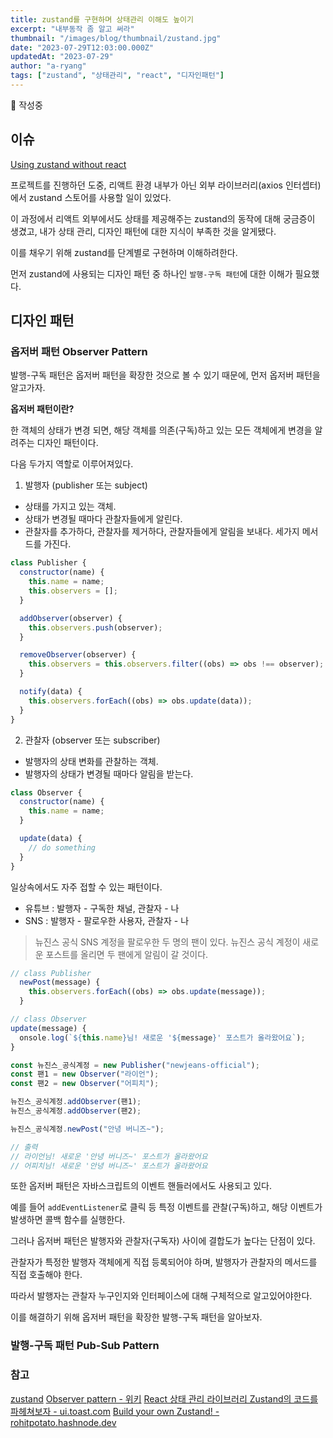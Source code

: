 ```yaml
---
title: zustand를 구현하며 상태관리 이해도 높이기
excerpt: "내부동작 좀 알고 써라"
thumbnail: "/images/blog/thumbnail/zustand.jpg"
date: "2023-07-29T12:03:00.000Z"
updatedAt: "2023-07-29"
author: "a-ryang"
tags: ["zustand", "상태관리", "react", "디자인패턴"]
---
```


🚧 작성중

## 이슈

[Using zustand without react](https://docs.pmnd.rs/zustand/recipes/recipes#using-zustand-without-react)

프로젝트를 진행하던 도중, 리액트 환경 내부가 아닌 외부 라이브러리(axios 인터셉터)에서 zustand 스토어를 사용할 일이 있었다.

이 과정에서 리액트 외부에서도 상태를 제공해주는 zustand의 동작에 대해 궁금증이 생겼고, 내가 상태 관리, 디자인 패턴에 대한 지식이 부족한 것을 알게됐다.

이를 채우기 위해 zustand를 단계별로 구현하며 이해하려한다.

먼저 zustand에 사용되는 디자인 패턴 중 하나인 `발행-구독 패턴`에 대한 이해가 필요했다.

## 디자인 패턴

### 옵저버 패턴 Observer Pattern

발행-구독 패턴은 옵저버 패턴을 확장한 것으로 볼 수 있기 때문에, 먼저 옵저버 패턴을 알고가자.

**옵저버 패턴이란?**

한 객체의 상태가 변경 되면, 해당 객체를 의존(구독)하고 있는 모든 객체에게 변경을 알려주는 디자인 패턴이다.

다음 두가지 역할로 이루어져있다.

1. 발행자 (publisher 또는 subject)

- 상태를 가지고 있는 객체.
- 상태가 변경될 때마다 관찰자들에게 알린다.
- 관찰자를 추가하다, 관찰자를 제거하다, 관찰자들에게 알림을 보내다. 세가지 메서드를 가진다.

```js
class Publisher {
  constructor(name) {
    this.name = name;
    this.observers = [];
  }

  addObserver(observer) {
    this.observers.push(observer);
  }

  removeObserver(observer) {
    this.observers = this.observers.filter((obs) => obs !== observer);
  }

  notify(data) {
    this.observers.forEach((obs) => obs.update(data));
  }
}
```

2. 관찰자 (observer 또는 subscriber)

- 발행자의 상태 변화를 관찰하는 객체.
- 발행자의 상태가 변경될 때마다 알림을 받는다.

```js
class Observer {
  constructor(name) {
    this.name = name;
  }

  update(data) {
    // do something
  }
}
```

일상속에서도 자주 접할 수 있는 패턴이다.

- 유튜브 : 발행자 - 구독한 채널, 관찰자 - 나
- SNS : 발행자 - 팔로우한 사용자, 관찰자 - 나

> 뉴진스 공식 SNS 계정을 팔로우한 두 명의 팬이 있다. 뉴진스 공식 계정이 새로운 포스트를 올리면 두 팬에게 알림이 갈 것이다.

```js
// class Publisher
  newPost(message) {
    this.observers.forEach((obs) => obs.update(message));
  }

// class Observer
update(message) {
  onsole.log(`${this.name}님! 새로운 '${message}' 포스트가 올라왔어요`);
}

```

```js
const 뉴진스_공식계정 = new Publisher("newjeans-official");
const 팬1 = new Observer("라이언");
const 팬2 = new Observer("어피치");

뉴진스_공식계정.addObserver(팬1);
뉴진스_공식계정.addObserver(팬2);

뉴진스_공식계정.newPost("안녕 버니즈~");

// 출력
// 라이언님! 새로운 '안녕 버니즈~' 포스트가 올라왔어요
// 어피치님! 새로운 '안녕 버니즈~' 포스트가 올라왔어요
```

또한 옵저버 패턴은 자바스크립트의 이벤트 핸들러에서도 사용되고 있다.

예를 들어 `addEventListener`로 클릭 등 특정 이벤트를 관찰(구독)하고, 해당 이벤트가 발생하면 콜백 함수를 실행한다.

그러나 옵저버 패턴은 발행자와 관찰자(구독자) 사이에 결합도가 높다는 단점이 있다.

관찰자가 특정한 발행자 객체에게 직접 등록되어야 하며, 발행자가 관찰자의 메서드를 직접 호출해야 한다.

따라서 발행자는 관찰자 누구인지와 인터페이스에 대해 구체적으로 알고있어야한다.

이를 해결하기 위해 옵저버 패턴을 확장한 발행-구독 패턴을 알아보자.

### 발행-구독 패턴 Pub-Sub Pattern

### 참고

[zustand](https://github.com/pmndrs/zustand)
[Observer pattern - 위키](https://en.wikipedia.org/wiki/Observer_pattern)
[React 상태 관리 라이브러리 Zustand의 코드를 파헤쳐보자 - ui.toast.com](https://ui.toast.com/posts/ko_20210812#react-%EC%83%81%ED%83%9C-%EA%B4%80%EB%A6%AC-%EB%9D%BC%EC%9D%B4%EB%B8%8C%EB%9F%AC%EB%A6%AC-zustand%EC%9D%98-%EC%BD%94%EB%93%9C%EB%A5%BC-%ED%8C%8C%ED%97%A4%EC%B3%90%EB%B3%B4%EC%9E%90)
[Build your own Zustand! - rohitpotato.hashnode.dev](https://rohitpotato.hashnode.dev/build-your-own-zustand)
